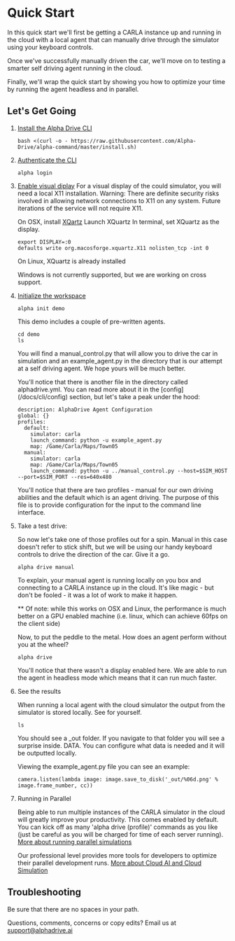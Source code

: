 # Quick Start

In this quick start we'll first be getting a CARLA instance up and running in the cloud with a local agent that can manually drive through the simulator using your keyboard controls. 

Once we've successfully manually driven the car, we'll move on to testing a smarter self driving agent running in the cloud. 

Finally, we'll wrap the quick start by showing you how to optimize your time by running the agent headless and in parallel. 

## Let's Get Going
1. [Install the Alpha Drive CLI](/docs/cli/install)

    ```
    bash <(curl -o - https://raw.githubusercontent.com/Alpha-Drive/alpha-command/master/install.sh)
    ```
    
2. [Authenticate the CLI](/docs/cli/authenticate)

    ```
    alpha login
    ```

3. [Enable visual diplay](/docs/display/visual) 
    For a visual display of the could simulator, you will need a local X11 installation.
    Warning: There are definite security risks involved in allowing network connections to X11 on any system. Future iterations of the service will not require X11.
    
    On OSX, install [XQartz](https://www.xquartz.org/)
    Launch XQuartz
    In terminal, set XQuartz as the display. 
    
    ```
    export DISPLAY=:0
    defaults write org.macosforge.xquartz.X11 nolisten_tcp -int 0
    ```
    
    On Linux, XQuartz is already installed
    
    Windows is not currently supported, but we are working on cross support. 
    



4. [Initialize the workspace](/docs/cli/init)

    ```
    alpha init demo
    ```

    This demo includes a couple of pre-written agents. 

    ```
    cd demo
    ls
    ```

    You will find a manual_control.py that will allow you to drive the car in simulation and an example_agent.py in the directory that is our attempt at a self driving agent. We hope yours will be much better.

    You'll notice that there is another file in the directory called alphadrive.yml. You can read more about it in the [config] (/docs/cli/config) section, but let's take a peak under the hood:

    ```
    description: AlphaDrive Agent Configuration
    global: {}
    profiles:
      default:
        simulator: carla
        launch_command: python -u example_agent.py
        map: /Game/Carla/Maps/Town05
      manual:
        simulator: carla
        map: /Game/Carla/Maps/Town05
        launch_command: python -u ../manual_control.py --host=$SIM_HOST --port=$SIM_PORT --res=640x480
     ```

    You'll notice that there are two profiles - manual for our own driving abilities and the default which is an agent driving. The purpose of this file is to provide configuration for the input to the command line interface. 

5. Take a test drive:

    So now let's take one of those profiles out for a spin. Manual in this case doesn't refer to stick shift, but we will be using our handy keyboard controls to drive the direction of the car. Give it a go.

    ``` 
    alpha drive manual
    ```

    To explain, your manual agent is running locally on you box and connecting to a CARLA instance up in the cloud. It's like magic - but don't be fooled - it was a lot of work to make it happen. 

    ** Of note: while this works on OSX and Linux, the performance is much better on a GPU enabled machine (i.e. linux, which can achieve 60fps on the client side)

    Now, to put the peddle to the metal. How does an agent perform without you at the wheel?

    ``` 
    alpha drive
    ```

    You'll notice that there wasn't a display enabled here. We are able to run the agent in headless mode which means that it can run much faster. 

6. See the results

    When running a local agent with the cloud simulator the output from the simulator is stored locally. See for yourself. 

    ```
    ls
    ```

    You should see a \_out folder. If you navigate to that folder you will see a surprise inside. DATA. You can configure what data is needed and it will be outputted locally. 

    Viewing the example_agent.py file you can see an example:

    ```
    camera.listen(lambda image: image.save_to_disk('_out/%06d.png' % image.frame_number, cc))
    ```

7. Running in Parallel

    Being able to run multiple instances of the CARLA simulator in the cloud will greatly improve your productivity. This comes enabled by default. You can kick off as many 'alpha drive (profile)' commands as you like (just be careful as you will be charged for time of each server running). [More about running parallel simulations](/docs/cloud/parallel)

    Our professional level provides more tools for developers to optimize their parallel development runs. [More about Cloud AI and Cloud Simulation](/docs/cloud/cloudai)
    
## Troubleshooting
Be sure that there are no spaces in your path.

Questions, comments, concerns or copy edits? Email us at [support@alphadrive.ai](mailto:support@alphadrive.ai) 
